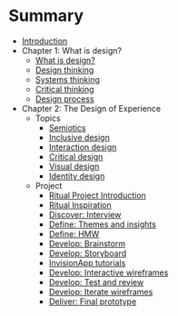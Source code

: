 # Summary

* [Introduction](README.md)
* Chapter 1: What is design?
  * [What is design?](topics/what_is_design.md)
  * [Design thinking](topics/design_thinking.md)
  * [Systems thinking](topics/systems_thinking.md)
  * [Critical thinking](topics/critical_thinking.md)
  * [Design process](topics/design-process.md)
* Chapter 2: The Design of Experience
  * Topics
    * [Semiotics](topics/semiotics.md)
    * [Inclusive design](topics/inclusive-design.md)
    * [Interaction design](topics/interaction_design.md)
    * [Critical design](topics/critical_design.md)
    * [Visual design](topics/visual_design.md)
    * [Identity design](topics/identity-design.md)
  * Project
    * [Ritual Project Introduction](projects/ritual/ritual_project.md)
    * [Ritual Inspiration](projects/ritual/ritual-inspiration.md)
    * [Discover: Interview](projects/ritual/ritual_interview.md)
    * [Define: Themes and insights](projects/ritual/define-insights.md)
    * [Define: HMW](projects/ritual/define_hmw.md)
    * [Develop: Brainstorm](projects/ritual/develop-brainstorm.md)
    * [Develop: Storyboard](projects/ritual/develop_storyboard.md)
    * [InvisionApp tutorials](projects/invisionapp-tutorial.md)
    * [Develop: Interactive wireframes](projects/ritual/develop_prototype.md)
    * [Develop: Test and review](projects/ritual/develop_test_and_review.md)
    * [Develop: Iterate wireframes](projects/ritual/develop-iterate-prototype.md)
    * [Deliver: Final prototype](projects/ritual/deliver-final-prototype.md)


